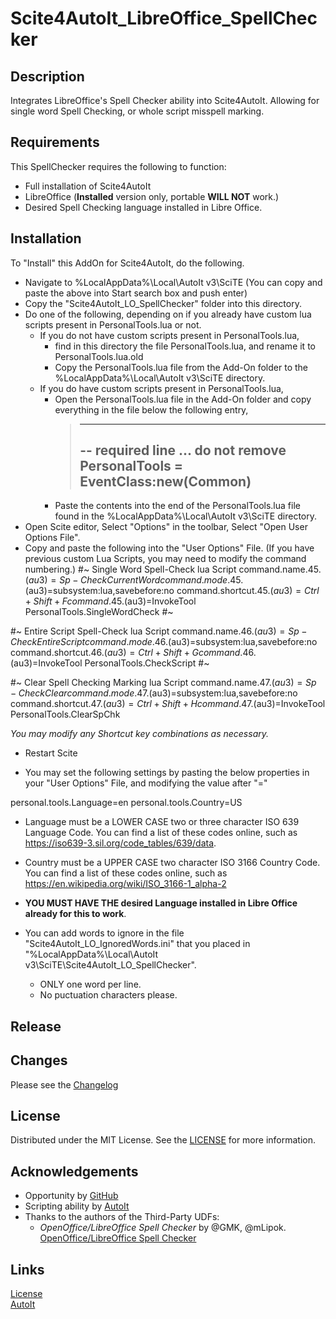 # Scite4AutoIt_LibreOffice_SpellChecker

## Description
 Integrates LibreOffice's Spell Checker ability into Scite4AutoIt. Allowing for single word Spell Checking, or whole script misspell marking.

## Requirements
This SpellChecker requires the following to function:
- Full installation of Scite4AutoIt
- LibreOffice (**Installed** version only, portable **WILL NOT** work.)
- Desired Spell Checking language installed in Libre Office.

## Installation

To "Install" this AddOn for Scite4AutoIt, do the following.
- Navigate to %LocalAppData%\Local\AutoIt v3\SciTE
  (You can copy and paste the above into Start search box and push enter)
- Copy the "Scite4AutoIt_LO_SpellChecker" folder into this directory.
- Do one of the following, depending on if you already have custom lua scripts present in PersonalTools.lua or not.
  - If you do not have custom scripts present in PersonalTools.lua, 
    - find in this directory the file PersonalTools.lua, and rename it to PersonalTools.lua.old 
    - Copy the PersonalTools.lua file from the Add-On folder to the %LocalAppData%\Local\AutoIt v3\SciTE directory.
  - If you do have custom scripts present in PersonalTools.lua,
    - Open the PersonalTools.lua file in the Add-On folder and copy everything in the file below the following entry,
      > -------------------------------------------------------------------------------
      > -- required line ... do not remove
      > PersonalTools = EventClass:new(Common)
      > -------------------------------------------------------------------------------
    - Paste the contents into the end of the PersonalTools.lua file found in the %LocalAppData%\Local\AutoIt v3\SciTE directory.
- Open Scite editor, Select "Options" in the toolbar, Select "Open User Options File".
- Copy and paste the following into the "User Options" File. (If you have previous custom Lua Scripts, you may need to modify the command numbering.)
#~ Single Word Spell-Check lua Script
command.name.45.$(au3)=Sp-Check Current Word
command.mode.45.$(au3)=subsystem:lua,savebefore:no
command.shortcut.45.$(au3)=Ctrl+Shift+F
command.45.$(au3)=InvokeTool PersonalTools.SingleWordCheck
#~

#~ Entire Script Spell-Check lua Script
command.name.46.$(au3)=Sp-Check Entire Script
command.mode.46.$(au3)=subsystem:lua,savebefore:no
command.shortcut.46.$(au3)=Ctrl+Shift+G
command.46.$(au3)=InvokeTool PersonalTools.CheckScript
#~

#~ Clear Spell Checking Marking lua Script
command.name.47.$(au3)=Sp-Check Clear
command.mode.47.$(au3)=subsystem:lua,savebefore:no
command.shortcut.47.$(au3)=Ctrl+Shift+H
command.47.$(au3)=InvokeTool PersonalTools.ClearSpChk

  *You may modify any Shortcut key combinations as necessary.*
- Restart Scite

- You may set the following settings by pasting the below properties in your "User Options" File, and modifying the value after "="

personal.tools.Language=en
personal.tools.Country=US

  - Language must be a LOWER CASE two or three character ISO 639 Language Code. You can find a list of these codes online, such as https://iso639-3.sil.org/code_tables/639/data. 
  - Country must be a UPPER CASE two character ISO 3166 Country Code. You can find a list of these codes online, such as https://en.wikipedia.org/wiki/ISO_3166-1_alpha-2
  - **YOU MUST HAVE THE desired Language installed in Libre Office already for this to work**.

- You can add words to ignore in the file "Scite4AutoIt_LO_IgnoredWords.ini" that you placed in "%LocalAppData%\Local\AutoIt v3\SciTE\Scite4AutoIt_LO_SpellChecker".
  - ONLY one word per line.
  - No puctuation characters please.
  
## Release

## Changes

Please see the [Changelog](CHANGELOG.md)

## License

Distributed under the MIT License. See the [LICENSE](LICENSE) for more information.

## Acknowledgements

- Opportunity by [GitHub](https://github.com)
- Scripting ability by [AutoIt](https://www.autoitscript.com/site/autoit/)
- Thanks to the authors of the Third-Party UDFs:
  - *OpenOffice/LibreOffice Spell Checker* by @GMK, @mLipok. [OpenOffice/LibreOffice Spell Checker](https://www.autoitscript.com/forum/topic/185932-openofficelibreoffice-spell-checker/)

## Links 

[License](LICENSE) <br>
[AutoIt](https://www.autoitscript.com/site/autoit/) <br>
